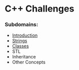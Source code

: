 # C++ Challenges

### Subdomains:
- [Introduction](./introduction)
- [Strings](./strings)
- [Classes](./classes)
- STL
- Inheritance
- Other Concepts
